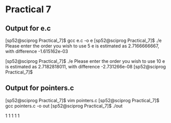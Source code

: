 # Practical 7

## Output for e.c
[sp52@sciprog Practical_7]$ gcc e.c -o e
[sp52@sciprog Practical_7]$ ./e
Please enter the order you wish to use
5
e is estimated as 2.7166666667, with difference -1.615162e-03

[sp52@sciprog Practical_7]$ ./e
Please enter the order you wish to use
10
e is estimated as 2.7182818011, with difference -2.731266e-08
[sp52@sciprog Practical_7]$

## Output for pointers.c
[sp52@sciprog Practical_7]$ vim pointers.c
[sp52@sciprog Practical_7]$ gcc pointers.c -o out
[sp52@sciprog Practical_7]$ ./out

 1  1  1  1  1
